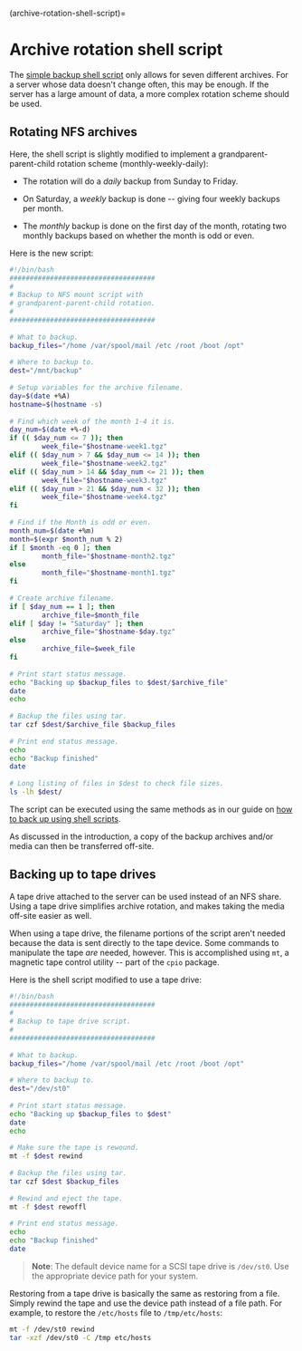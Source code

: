 (archive-rotation-shell-script)=
# Archive rotation shell script

The [simple backup shell script](basic-backup-shell-script.md) only allows for seven different archives. For a server whose data doesn't change often, this may be enough. If the server has a large amount of data, a more complex rotation scheme should be used.

## Rotating NFS archives

Here, the shell script is slightly modified to implement a grandparent-parent-child rotation scheme (monthly-weekly-daily):

- The rotation will do a *daily* backup from Sunday to Friday.

- On Saturday, a *weekly* backup is done -- giving four weekly backups per month.

- The *monthly* backup is done on the first day of the month, rotating two monthly backups based on whether the month is odd or even.

Here is the new script:

```sh
#!/bin/bash
####################################
#
# Backup to NFS mount script with
# grandparent-parent-child rotation.
#
####################################
    
# What to backup. 
backup_files="/home /var/spool/mail /etc /root /boot /opt"
    
# Where to backup to.
dest="/mnt/backup"
    
# Setup variables for the archive filename.
day=$(date +%A)
hostname=$(hostname -s)
    
# Find which week of the month 1-4 it is.
day_num=$(date +%-d)
if (( $day_num <= 7 )); then
        week_file="$hostname-week1.tgz"
elif (( $day_num > 7 && $day_num <= 14 )); then
        week_file="$hostname-week2.tgz"
elif (( $day_num > 14 && $day_num <= 21 )); then
        week_file="$hostname-week3.tgz"
elif (( $day_num > 21 && $day_num < 32 )); then
        week_file="$hostname-week4.tgz"
fi
    
# Find if the Month is odd or even.
month_num=$(date +%m)
month=$(expr $month_num % 2)
if [ $month -eq 0 ]; then
        month_file="$hostname-month2.tgz"
else
        month_file="$hostname-month1.tgz"
fi
    
# Create archive filename.
if [ $day_num == 1 ]; then
        archive_file=$month_file
elif [ $day != "Saturday" ]; then
        archive_file="$hostname-$day.tgz"
else 
        archive_file=$week_file
fi
    
# Print start status message.
echo "Backing up $backup_files to $dest/$archive_file"
date
echo
    
# Backup the files using tar.
tar czf $dest/$archive_file $backup_files
    
# Print end status message.
echo
echo "Backup finished"
date
    
# Long listing of files in $dest to check file sizes.
ls -lh $dest/
```

The script can be executed using the same methods as in our guide on [how to back up using shell scripts](../how-to/how-to-back-up-using-shell-scripts.md).

As discussed in the introduction, a copy of the backup archives and/or media can then be transferred off-site.

## Backing up to tape drives

A tape drive attached to the server can be used instead of an NFS share. Using a tape drive simplifies archive rotation, and makes taking the media off-site easier as well.

When using a tape drive, the filename portions of the script aren't needed because the data is sent directly to the tape device. Some commands to manipulate the tape *are* needed, however. This is accomplished using `mt`, a magnetic tape control utility -- part of the `cpio` package.

Here is the shell script modified to use a tape drive:

```sh
#!/bin/bash
####################################
#
# Backup to tape drive script.
#
####################################
    
# What to backup. 
backup_files="/home /var/spool/mail /etc /root /boot /opt"
    
# Where to backup to.
dest="/dev/st0"
    
# Print start status message.
echo "Backing up $backup_files to $dest"
date
echo
    
# Make sure the tape is rewound.
mt -f $dest rewind
    
# Backup the files using tar.
tar czf $dest $backup_files
    
# Rewind and eject the tape.
mt -f $dest rewoffl
    
# Print end status message.
echo
echo "Backup finished"
date
```

> **Note**:
> The default device name for a SCSI tape drive is `/dev/st0`. Use the appropriate device path for your system.

Restoring from a tape drive is basically the same as restoring from a file. Simply rewind the tape and use the device path instead of a file path. For example, to restore the `/etc/hosts` file to `/tmp/etc/hosts`:

```bash
mt -f /dev/st0 rewind
tar -xzf /dev/st0 -C /tmp etc/hosts
```
